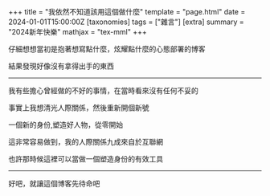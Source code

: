 +++
title = "我依然不知道該用這個做什麼"
template = "page.html"
date = 2024-01-01T15:00:00Z
[taxonomies]
tags = ["雜言"]
[extra]
summary = "2024新年快樂"
mathjax = "tex-mml"
+++

仔細想想當初是抱著想寫點什麼，炫耀點什麼的心態部署的博客

結果發現好像沒有拿得出手的東西

-------------------------------------------------------

我有些擔心曾經做的不好的事情，在當時看來沒有任何不妥的

事實上我想清光人際關係，然後重新開個新號

一個新的身份,塑造好人物，從零開始

 

這非常容易做到，我的人際關係九成來自於互聯網

也許那時候這裡可以當做一個塑造身份的有效工具

-------------------------------------------------------

好吧，就讓這個博客先待命吧
